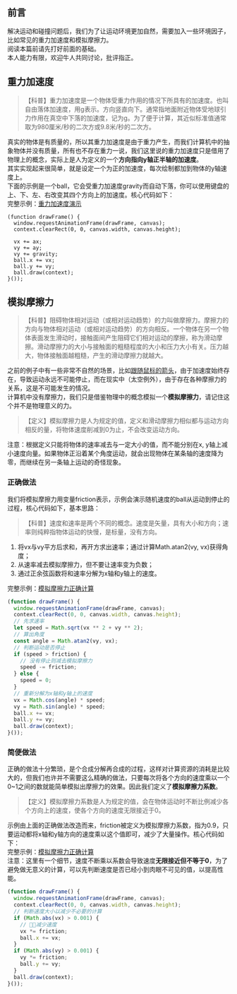 ## 前言

解决运动和碰撞问题后，我们为了让运动环境更加自然，需要加入一些环境因子，比如常见的重力加速度和模拟摩擦力。  
阅读本篇前请先打好前面的基础。  
本人能力有限，欢迎牛人共同讨论，批评指正。  

## 重力加速度

> 【科普】重力加速度是一个物体受重力作用的情况下所具有的加速度。也叫自由落体加速度，用g表示。方向竖直向下。通常指地面附近物体受地球引力作用在真空中下落的加速度，记为g。为了便于计算，其近似标准值通常取为980厘米/秒的二次方或9.8米/秒的二次方。

真实的物体是有质量的，所以其重力加速度是由于重力产生，而我们计算机中的抽象物体并没有质量，所有也不存在重力一说，我们这里说的重力加速度只是借用了物理上的概念，实际上是人为定义的一个**方向指向y轴正半轴的加速度**。  
其实实现起来很简单，就是设定一个为正的加速度，每次绘制都加到物体的y轴速度上。  
下面的示例是一个ball，它会受重力加速度gravity而自动下落，你可以使用键盘的上、下、左、右改变其四个方向上的加速度。核心代码如下：  
完整示例：[重力加速度演示][1]

```javascipt
(function drawFrame() {
  window.requestAnimationFrame(drawFrame, canvas);
  context.clearRect(0, 0, canvas.width, canvas.height);

  vx += ax;
  vy += ay;
  vy += gravity;
  ball.x += vx;
  ball.y += vy;
  ball.draw(context);
}());
```

## 模拟摩擦力

> 【科普】阻碍物体相对运动（或相对运动趋势）的力叫做摩擦力。摩擦力的方向与物体相对运动（或相对运动趋势）的方向相反。一个物体在另一个物体表面发生滑动时，接触面间产生阻碍它们相对运动的摩擦，称为滑动摩擦。滑动摩擦力的大小与接触面的粗糙程度的大小和压力大小有关。压力越大，物体接触面越粗糙，产生的滑动摩擦力就越大。

之前的例子中有一些非常不自然的场景，比如[跟随鼠标的箭头][2]，由于加速度始终存在，导致运动永远不可能停止，而在现实中（太空例外），由于存在各种摩擦力的关系，这是不可能发生的情况。  
计算机中没有摩擦力，我们只是借鉴物理中的概念模拟一个**模拟摩擦力**，请记住这个并不是物理意义的力。  

> 【定义】模拟摩擦力是人为规定的值，定义和滑动摩擦力相似都与运动方向相反的量，将物体速度削减到0为止，不会改变运动方向。

注意：根据定义只能将物体的速率减去与一定大小的值，而不能分别在x, y轴上减小速度向量。如果物体正沿着某个角度运动，就会出现物体在某条轴的速度降为零，而继续在另一条轴上运动的奇怪现象。    

### 正确做法

我们将模拟摩擦力用变量friction表示，示例会演示随机速度的ball从运动到停止的过程，核心代码如下，基本思路：  

> 【科普】速度和速率是两个不同的概念。速度是矢量，具有大小和方向；速率则纯粹指物体运动的快慢，是标量，没有方向。

1.  将vx与vy平方后求和，再开方求出速率；通过计算Math.atan2(vy, vx)获得角度；
2.  从速率减去模拟摩擦力，但不要让速率变为负数；
3.  通过正余弦函数将和速率分解为x轴和y轴上的速度。

完整示例：[模拟摩擦力正确计算][3]

```javascript
(function drawFrame() {
  window.requestAnimationFrame(drawFrame, canvas);
  context.clearRect(0, 0, canvas.width, canvas.height);
  // 先求速率
  let speed = Math.sqrt(vx ** 2 + vy ** 2);
  // 算出角度
  const angle = Math.atan2(vy, vx);
  // 判断运动是否停止
  if (speed > friction) {
    // 没有停止则减去模拟摩擦力
    speed -= friction;
  } else {
    speed = 0;
  }
  // 重新分解为x轴和y轴上的速度
  vx = Math.cos(angle) * speed;
  vy = Math.sin(angle) * speed;
  ball.x += vx;
  ball.y += vy;
  ball.draw(context);
}());
```

### 简便做法

正确的做法十分繁琐，是个合成分解再合成的过程，这样对计算资源的消耗是比较大的，但我们也许并不需要这么精确的做法，只要每次将各个方向的速度乘以一个0~1之间的数就能简单模拟出摩擦力的效果。因此我们定义了**模拟摩擦力系数**。  

> 【定义】模拟摩擦力系数是人为规定的值，会在物体运动时不断比例减少各个方向上的速度，使各个方向的速度无限接近于0。

示例由上面的正确做法改造而来，friction被定义为模拟摩擦力系数，指为0.9，只要运动都将x轴和y轴方向的速度乘以这个值即可，减少了大量操作。核心代码如下：  
完整示例：[模拟摩擦力正确计算][3]  
注意：这里有一个细节，速度不断乘以系数会导致速度**无限接近但不等于0**，为了避免做无意义的计算，可以先判断速度是否已经小到肉眼不可见的值，以提高性能。  

```javascript
(function drawFrame() {
  window.requestAnimationFrame(drawFrame, canvas);
  context.clearRect(0, 0, canvas.width, canvas.height);
  // 判断速度大小以减少不必要的计算
  if (Math.abs(vx) > 0.001) {
    // 减少速度
    vx *= friction;
    ball.x += vx;
  }
  if (Math.abs(vy) > 0.001) {
    vy *= friction;
    ball.y += vy;
  }
  ball.draw(context);
}());
```

[1]: https://nimokuri.github.io/H5Learning-animationDemo/part4/09-gravity.html

[2]: https://nimokuri.github.io/H5Learning-animationDemo/part4/04-follow-mouse.html

[3]: https://nimokuri.github.io/H5Learning-animationDemo/part5/06-friction-1.html
